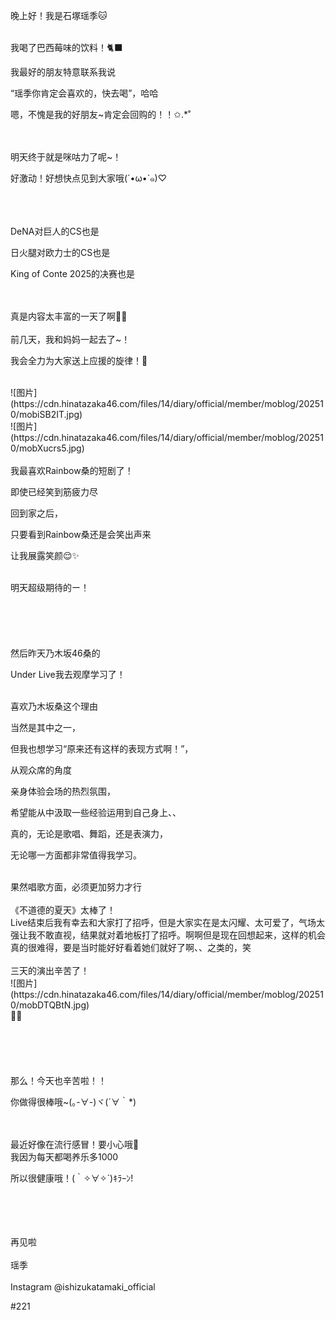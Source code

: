 晚上好！我是石塚瑶季🐱

<br>
我喝了巴西莓味的饮料！🐈‍⬛

我最好的朋友特意联系我说

“瑶季你肯定会喜欢的，快去喝”，哈哈

嗯，不愧是我的好朋友~肯定会回购的！！✩.*˚

<br>
<br>
明天终于就是咪咕力了呢~！

好激动！好想快点见到大家哦(´•ω•`๑)♡

<br>
<br>
<br>
DeNA对巨人的CS也是

日火腿对欧力士的CS也是

King of Conte 2025的决赛也是

<br>
<br>
真是内容太丰富的一天了啊😵‍💫

<br>
<br>
前几天，我和妈妈一起去了~！

我会全力为大家送上应援的旋律！🌈

<br>
![图片](https://cdn.hinatazaka46.com/files/14/diary/official/member/moblog/202510/mobiSB2IT.jpg)

<br>
![图片](https://cdn.hinatazaka46.com/files/14/diary/official/member/moblog/202510/mobXucrs5.jpg)

<br>
<br>
我最喜欢Rainbow桑的短剧了！

即使已经笑到筋疲力尽

回到家之后，

只要看到Rainbow桑还是会笑出声来

让我展露笑颜😌✨

<br>
明天超级期待的ー！

<br>
<br>
<br>
<br>
<br>
<br>
然后昨天乃木坂46桑的

Under Live我去观摩学习了！

<br>
喜欢乃木坂桑这个理由

当然是其中之一，

但我也想学习“原来还有这样的表现方式啊！”，

从观众席的角度

亲身体验会场的热烈氛围，

希望能从中汲取一些经验运用到自己身上、、

真的，无论是歌唱、舞蹈，还是表演力，

无论哪一方面都非常值得我学习。

<br>
果然唱歌方面，必须更加努力才行

<br>
<br>
《不道德的夏天》太棒了！

<br>
Live结束后我有幸去和大家打了招呼，但是大家实在是太闪耀、太可爱了，气场太强让我不敢直视，结果就对着地板打了招呼。啊啊但是现在回想起来，这样的机会真的很难得，要是当时能好好看着她们就好了啊、、之类的，笑

<br>
<br>
三天的演出辛苦了！

<br>
![图片](https://cdn.hinatazaka46.com/files/14/diary/official/member/moblog/202510/mobDTQBtN.jpg)

<br>
🩷🩵

<br>
<br>
<br>
<br>
<br>
<br>
那么！今天也辛苦啦！！

你做得很棒哦~(｡-∀-)ヾ(´∀｀*)

<br>
<br>
最近好像在流行感冒！要小心哦🤧

<br>
我因为每天都喝养乐多1000

所以很健康哦！(｀✧∀✧´)ｷﾗｰﾝ!

<br>
<br>
<br>
<br>
再见啦

<br>
<br>
瑶季

<br>
<br>
Instagram @ishizukatamaki_official

#221

<br>